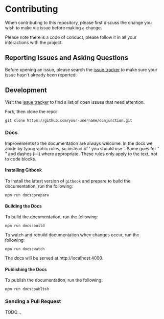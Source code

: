 # Contributing

When contributing to this repository, please first discuss the change you wish to make via issue before making a change. 

Please note there is a code of conduct, please follow it in all your interactions with the project.

## Reporting Issues and Asking Questions

Before opening an issue, please search the [issue tracker](https://github.com/soen/Conjunction/issues) to make sure your issue hasn't already been reported.

## Development

Visit the [issue tracker](https://github.com/soen/Conjunction/issues) to find a list of open issues that need attention.

Fork, then clone the repo:

```
git clone https://github.com/your-username/conjunction.git
```

### Docs

Improvements to the documentation are always welcome. In the docs we abide by typographic rules, so instead of ' you should use '. Same goes for “ ” and dashes (—) where appropriate. These rules only apply to the text, not to code blocks.

#### Installing Gitbook

To install the latest version of `gitbook` and prepare to build the documentation, run the following:

```
npm run docs:prepare
```

#### Building the Docs

To build the documentation, run the following:

```
npm run docs:build
```

To watch and rebuild documentation when changes occur, run the following:

```
npm run docs:watch
```

The docs will be served at http://localhost:4000.

#### Publishing the Docs

To publish the documentation, run the following:

```
npm run docs:publish
```

### Sending a Pull Request
TODO...